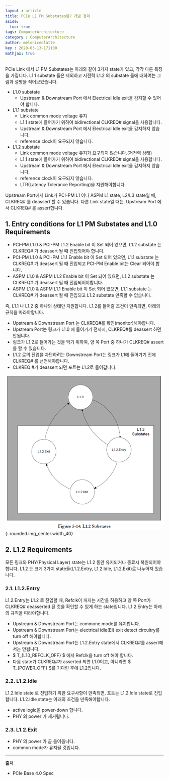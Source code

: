```yaml
---
layout : article
title: PCIe L1 PM Substates란? 개념 정리
aside:
  toc: true
tags: ComputerArchitecture
category : ComputerArchitecture
author: melonicedlatte  
key : 2020-03-13-171100
mathjax: true
--- 
```


PCIe Link 에서 L1 PM Substates는 아래와 같이 3가지 state가 있고, 각각 다른 특징을 가집니다. L1.1 substate 들은 제외하고 저전력 L1.2 의 substate 들에 대하여는 그림과 설명을 적어보았습니다.

- L1.0 substate 
	- Upstream & Downstream Port 에서 Electrical Idle exit을 감지할 수 있어야 합니다.
- L1.1 substate
	- Link common mode voltage 유지
	- L1.1 state에 들어가기 위하여 bidirectional CLKREQ# signal을 사용합니다.
	- Upstream & Downstream Port 에서 Electrical Idle exit을 감지하지 않습니다. 
	- reference clock이 요구되지 않습니다.
- L1.2 substate
	- Link common mode voltage 유지가 요구되지 않습니다.(저전력 상태)
	- L1.1 state에 들어가기 위하여 bidirectional CLKREQ# signal을 사용합니다.
	- Upstream & Downstream Port 에서 Electrical Idle exit을 감지하지 않습니다. 
	- reference clock이 요구되지 않습니다.
	- LTR(Latency Tolerance Reporting)을 지원해야합니다.

Upstream Port에서 Link가 PCI-PM L1 이나 ASPM L1 state, L2/L3 state일 때, CLKREQ# 를 deassert 할 수 있습니다. 다른 Link state일 때는, Upstream Port 에서 CLKREQ# 를 assert합니다. 

## 1. Entry conditions for L1 PM Substates and L1.0 Requirements

- PCI-PM L1.0 & PCI-PM L1.2 Enable bit 이 Set 되어 있으면, L1.2 substate 는 CLKREQ# 가 deassert 될 때 진입되어야 합니다.
- PCI-PM L1.0 & PCI-PM L1.1 Enable bit 이 Set 되어 있으면, L1.1 substate 는 CLKREQ# 가 deassert 될 때 진입되고 PCI-PM Enable bit는 Clear 되어야 합니다.
- ASPM L1.0 & ASPM L1.2 Enable bit 이 Set 되어 있으면, L1.2 substate 는 CLKREQ# 가 deassert 될 때 진입되어야합니다.
- ASPM L1.0 & ASPM L1.1 Enable bit 이 Set 되어 있으면, L1.1 substate 는 CLKREQ# 가 deassert 될 때 진입되고 L1.2 substate 만족할 수 없습니다.

즉, L1.1 나 L1.2 중 하나의 상태만 지원합니다. L1.2를 들어갈 조건이 만족되면, 아래의 규칙을 따라야합니다.

- Upstream & Downstream Port 는 CLKREQ#를 확인(monitor)해야합니다.
- Upstream Port는 링크가 L1.0 에 들어가기 전까지, CLKREQ#를 deassert 하면 안됩니다. 
- 링크가 L1.2로 들어가는 것을 막기 위하여, 양 쪽 Port 중 하나가 CLKREQ# assert를 할 수 있습니다. 
- L1.2 로의 진입을 차단하려는 Downstream Port는 링크가 L1에 들어가기 전에 CLKREQ# 를 선언해야합니다.
- CLKREQ #가 deassert 되면 포트는 L1.2로 들어갑니다.

![image](/assets/images/202003/L12_substate.PNG){:.rounded.img_center.width_40}

## 2. L1.2 Requirements

모든 링크와 PHY(Physical Layer) state는 L1.2 동안 유지되거나 종료시 복원되어야 합니다. L1.2 는 크게 3가지 state들(L1.2.Entry, L1.2.Idle, L1.2.Exit)로 나누어져 있습니다. 

### 2.1. L1.2.Entry

L1.2.Entry는 L1.2 로 진입할 때, Refclk이 꺼지는 시간을 허용하고 양 쪽 Port가 CLKREQ# deasserted 된 것을 확인할 수 있게 하는 state입니다. L1.2.Entry는 아래의 규칙을 따라야합니다. 

- Upstream & Downstream Port는 commone mode를 유지합니다.
- Upstream & Downstream Port는 electrical idle(EI) exit detect circuitry를 turn off 해야합니다.
- Upstream & Downstream Port는 L1.2.Entry state에서 CLKREQ#를 assert해서는 안됩니다.
- $ T_{L10_REFCLK_OFF} $ 에서 Refclk을 turn off 해야 합니다.
- 다음 state가 CLKREQ#가 asserted 되면 L1.0이고, 아니라면 $ T_{POWER_OFF} $를 기다린 후에 L1.2입니다. 

### 2.2. L1.2.Idle

L1.2.Idle state 로 진입하기 위한 요구사항이 만족되면, 포트는 L1.2.Idle state로 진입합니다. L1.2.Idle state는 아래의 조건을 만족해야합니다.

- active logic을 power-down 합니다.
- PHY 의 power 가 제거됩니다. 

### 2.3. L1.2.Exit

- PHY 의 power 가 곧 들어옵니다.
- common mode가 유지될 것입니다.  

--- 

**출처**

- PCIe Base 4.0 Spec
